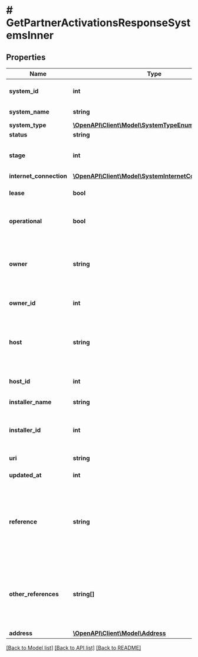 # # GetPartnerActivationsResponseSystemsInner

## Properties

Name | Type | Description | Notes
------------ | ------------- | ------------- | -------------
**system_id** | **int** | Enlighten ID of this system. System-generated. | [optional]
**system_name** | **string** | Name of the system. | [optional]
**system_type** | [**\OpenAPI\Client\Model\SystemTypeEnum**](SystemTypeEnum.md) |  | [optional]
**status** | **string** | System&#39;s status. | [optional]
**stage** | **int** | What stage of the activation process this activation is in. System-generated. | [optional]
**internet_connection** | [**\OpenAPI\Client\Model\SystemInternetConnectionEnum**](SystemInternetConnectionEnum.md) |  | [optional]
**lease** | **bool** | Whether the system is leased. Default false. | [optional]
**operational** | **bool** | Whether this system is permitted to operate. Default true. | [optional]
**owner** | **string** | Name of the system owner. Owner must be an Enlighten user. If the user of the API is a self-installer, the owner must be himself. | [optional]
**owner_id** | **int** | Enlighten ID of this system owner. System-generated. | [optional]
**host** | **string** | Name of the system host. Please see \&quot;Specifying an Owner and Lease Arrangement\&quot;, above, for more information. | [optional]
**host_id** | **int** | Enlighten ID of this system host. System-generated. | [optional]
**installer_name** | **string** | Name of the installer. | [optional]
**installer_id** | **int** | Enlighten ID of the installer of this system. Defaults to current user&#39;s company ID. | [optional]
**uri** | **string** | URI for this activation. | [optional]
**updated_at** | **int** | Activation last updated timestamp. | [optional]
**reference** | **string** | Identifier of this system as provided by the calling user&#39;s company. This attribute is not present if the calling user&#39;s company does not have a reference for this system. | [optional]
**other_references** | **string[]** | Identifiers assigned to this activation by other companies which have access to it. This attribute is not present if there are no other references for this system. | [optional]
**address** | [**\OpenAPI\Client\Model\Address**](Address.md) |  | [optional]

[[Back to Model list]](../../README.md#models) [[Back to API list]](../../README.md#endpoints) [[Back to README]](../../README.md)
